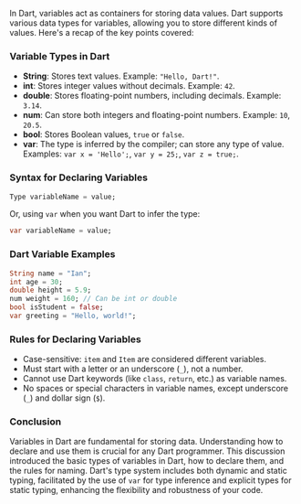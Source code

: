 In Dart, variables act as containers for storing data values. Dart supports various data types for variables, allowing you to store different kinds of values. Here's a recap of the key points covered:

### Variable Types in Dart
- **String**: Stores text values. Example: `"Hello, Dart!"`.
- **int**: Stores integer values without decimals. Example: `42`.
- **double**: Stores floating-point numbers, including decimals. Example: `3.14`.
- **num**: Can store both integers and floating-point numbers. Example: `10`, `20.5`.
- **bool**: Stores Boolean values, `true` or `false`.
- **var**: The type is inferred by the compiler; can store any type of value. Examples: `var x = 'Hello';`, `var y = 25;`, `var z = true;`.

### Syntax for Declaring Variables
```dart
Type variableName = value;
```
Or, using `var` when you want Dart to infer the type:
```dart
var variableName = value;
```

### Dart Variable Examples
```dart
String name = "Ian";
int age = 30;
double height = 5.9;
num weight = 160; // Can be int or double
bool isStudent = false;
var greeting = "Hello, world!";
```

### Rules for Declaring Variables
- Case-sensitive: `item` and `Item` are considered different variables.
- Must start with a letter or an underscore (`_`), not a number.
- Cannot use Dart keywords (like `class`, `return`, etc.) as variable names.
- No spaces or special characters in variable names, except underscore (`_`) and dollar sign (`$`).

### Conclusion
Variables in Dart are fundamental for storing data. Understanding how to declare and use them is crucial for any Dart programmer. This discussion introduced the basic types of variables in Dart, how to declare them, and the rules for naming. Dart's type system includes both dynamic and static typing, facilitated by the use of `var` for type inference and explicit types for static typing, enhancing the flexibility and robustness of your code.
